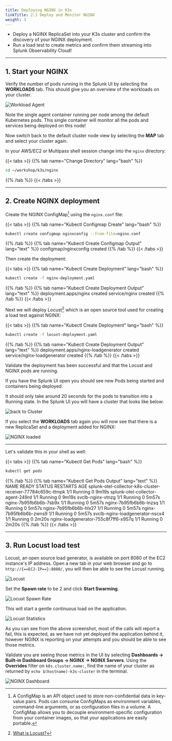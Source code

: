 ```yaml
---
title: Deploying NGINX in K3s
linkTitle: 2.1 Deploy and Monitor NGINX
weight: 3
---
```


* Deploy a NGINX ReplicaSet into your K3s cluster and confirm the discovery of your NGINX deployment.
* Run a load test to create metrics and confirm them streaming into Splunk Observability Cloud!

---

## 1. Start your NGINX

Verify the number of pods running in the Splunk UI by selecting the **WORKLOADS** tab. This should give you an overview of the workloads on your cluster.

![Workload Agent](../../images/k8s-workloads.png)

Note the single agent container running per node among the default Kubernetes pods. This single container will monitor all the pods and services being deployed on this node!

Now switch back to the default cluster node view by selecting the **MAP** tab and select your cluster again.

In your AWS/EC2 or Multipass shell session change into the `nginx` directory:

{{< tabs >}}
{{% tab name="Change Directory" lang="bash" %}}
```bash
cd ~/workshop/k3s/nginx
```
{{% /tab %}}
{{< /tabs >}}
  
---

## 2. Create NGINX deployment

Create the NGINX ConfigMap[^1] using the `nginx.conf` file:

{{< tabs >}}
{{% tab name="Kubectl Configmap Create" lang="bash" %}}
```bash
kubectl create configmap nginxconfig --from-file=nginx.conf
```
{{% /tab %}}
{{% tab name="Kubectl Create Configmap Output" lang="text" %}}
configmap/nginxconfig created
{{% /tab %}}
{{< /tabs >}}

Then create the deployment:

{{< tabs >}}
{{% tab name="Kubectl Create Deployment" lang="bash" %}}
```bash
kubectl create -f nginx-deployment.yaml
```
{{% /tab %}}
{{% tab name="Kubectl Create Deployment Output" lang="text" %}}
deployment.apps/nginx created
service/nginx created
{{% /tab %}}
{{< /tabs >}}

Next we will deploy Locust[^2] which is an open source tool used for creating a load test against NGINX:

{{< tabs >}}
{{% tab name="Kubectl Create Deployment" lang="bash" %}}
```bash
kubectl create -f locust-deployment.yaml
```
{{% /tab %}}
{{% tab name="Kubectl Create Deployment Output" lang="text" %}}
deployment.apps/nginx-loadgenerator created
service/nginx-loadgenerator created
{{% /tab %}}
{{< /tabs >}}

Validate the deployment has been successful and that the Locust and NGINX pods are running.

If you have the Splunk UI open you should see new Pods being started and containers being deployed.

It should only take around 20 seconds for the pods to transition into a Running state. In the Splunk UI you will have a cluster that looks like below:

![back to Cluster](../../images/cluster.png)

If you select the **WORKLOADS** tab again you will now see that there is a new ReplicaSet and a deployment added for NGINX:

![NGINX loaded](../../images/k8s-workloads-nginx.png)

---

Let's validate this in your shell as well:

{{< tabs >}}
{{% tab name="Kubectl Get Pods" lang="bash" %}}
```bash
kubectl get pods
```
{{% /tab %}}
{{% tab name="Kubectl Get Pods Output" lang="text" %}}
NAME                                                          READY   STATUS    RESTARTS   AGE
splunk-otel-collector-k8s-cluster-receiver-77784c659c-ttmpk   1/1     Running   0          9m19s
splunk-otel-collector-agent-249rd                             1/1     Running   0          9m19s
svclb-nginx-vtnzg                                             1/1     Running   0          5m57s
nginx-7b95fb6b6b-7sb9x                                        1/1     Running   0          5m57s
nginx-7b95fb6b6b-lnzsq                                        1/1     Running   0          5m57s
nginx-7b95fb6b6b-hlx27                                        1/1     Running   0          5m57s
nginx-7b95fb6b6b-zwns9                                        1/1     Running   0          5m57s
svclb-nginx-loadgenerator-nscx4                               1/1     Running   0          2m20s
nginx-loadgenerator-755c8f7ff6-x957q                          1/1     Running   0          2m20s
{{% /tab %}}
{{< /tabs >}}

---

## 3. Run Locust load test

Locust, an open source load generator, is available on port 8080 of the EC2 instance's IP address. Open a new tab in your web browser and go to `http://{==EC2-IP==}:8080/`, you will then be able to see the Locust running.

![Locust](../../images/nginx-locust.png)

Set the **Spawn rate** to be 2 and click **Start Swarming**.

![Locust Spawn Rate](../../images/nginx-locust-spawn-rate.png)

This will start a gentle continuous load on the application.

![Locust Statistics](../../images/nginx-locust-statistics.png)

As you can see from the above screenshot, most of the calls will report a fail, this is expected, as we have not yet deployed the application behind it, however NGINX is reporting on your attempts and you should be able to see those metrics.  

Validate you are seeing those metrics in the UI by selecting **Dashboards → Built-in Dashboard Groups  → NGINX → NGINX Servers**. Using the **Overrides** filter on `k8s.cluster.name:`, find the name of your cluster as returned by `echo $(hostname)-k3s-cluster` in the terminal.

![NGINX Dashboard](../../images/nginx-dashboard.png)

[^1]: A ConfigMap is an API object used to store non-confidential data in key-value pairs. Pods can consume ConfigMaps as environment variables, command-line arguments, or as configuration files in a volume. A ConfigMap allows you to decouple environment-specific configuration from your container images, so that your applications are easily portable.

[^2]: [What is Locust?](https://locust.io/)
